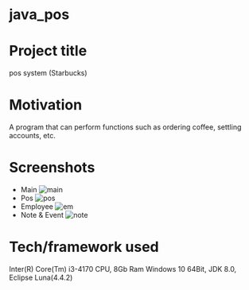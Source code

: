 # java_pos

# Project title
pos system (Starbucks)

# Motivation
A program that can perform functions such as ordering coffee, settling accounts, etc.

# Screenshots
* Main
![main](https://user-images.githubusercontent.com/72369991/95702804-4f45eb80-0c88-11eb-8f06-334a3629d890.png)
* Pos 
![pos](https://user-images.githubusercontent.com/72369991/95702807-510faf00-0c88-11eb-82cb-a25f9891d3dd.png)
* Employee
![em](https://user-images.githubusercontent.com/72369991/95702806-510faf00-0c88-11eb-87f2-6c765dcbf131.png)
* Note & Event
![note](https://user-images.githubusercontent.com/72369991/95702805-50771880-0c88-11eb-9b1d-6e85be848cd9.png)

# Tech/framework used
Inter(R) Core(Tm) i3-4170 CPU, 8Gb Ram
Windows 10 64Bit, JDK 8.0, Eclipse Luna(4.4.2)
 

